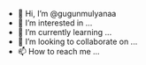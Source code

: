 - 👋 Hi, I’m @gugunmulyanaa
- 👀 I’m interested in ...
- 🌱 I’m currently learning ...
- 💞️ I’m looking to collaborate on ...
- 📫 How to reach me ...

<!---
gugunmulyanaa/gugunmulyanaa is a ✨ special ✨ repository because its `README.md` (this file) appears on your GitHub profile.
You can click the Preview link to take a look at your changes.
--->
